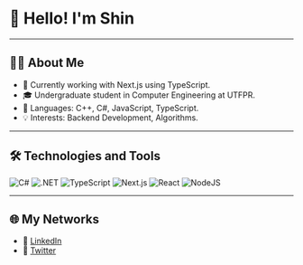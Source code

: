 # 👋 Hello! I'm Shin

---

## 🧑‍💻 About Me
- 💼 Currently working with Next.js using TypeScript.
- 🎓 Undergraduate student in Computer Engineering at UTFPR.
- 👅 Languages: C++, C#, JavaScript, TypeScript.
- 💡 Interests: Backend Development, Algorithms.

---

## 🛠️ Technologies and Tools
![C#](https://custom-icon-badges.demolab.com/badge/C%23-%23239120.svg?logo=cshrp&logoColor=white)
![.NET](https://img.shields.io/badge/.NET-512BD4?logo=dotnet&logoColor=fff)
![TypeScript](https://img.shields.io/badge/TypeScript-3178C6?logo=typescript&logoColor=fff)
![Next.js](https://img.shields.io/badge/Next.js-black?logo=next.js&logoColor=white)
![React](https://img.shields.io/badge/React-%2320232a.svg?logo=react&logoColor=%2361DAFB)
![NodeJS](https://img.shields.io/badge/Node.js-6DA55F?logo=node.js&logoColor=white)

---

## 🌐 My Networks
- 💼 [LinkedIn](https://www.linkedin.com/in/bruno-yamamoto-281228280/)
- 💬 [Twitter](https://twitter.com/brunin_json)
